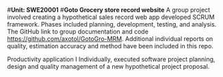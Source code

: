 
#**Unit: SWE20001** 
#**Goto Grocery store record website**
A group project involved creating a hypothetical sales record web app developed SCRUM framework. Phases included planning, development, testing, and analysis. The GitHub link to group documentation and code https://github.com/axotol/GotoGro-MRM. 
Additional individual reports on quality, estimation accuracy and method have been included in this repo.

Productivity application
I Individually, executed software project planning, design and quality management of a new hypothetical project proposal. 

